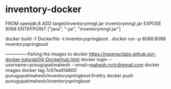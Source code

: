 # inventory-docker


FROM openjdk:8
ADD target/inventorymngt.jar inventorymngt.jar
EXPOSE 8088
ENTRYPOINT ["java", "-jar", "inventorymngt.jar"]

docker build -f Dockerfile -t inventoryspringboot .
docker run -p 8088:8088 inventoryspringboot 

—————fishing the images to docker
https://ropenscilabs.github.io/r-docker-tutorial/04-Dockerhub.html
docker login --username=punugupatimahesh --email=mahesh.rvrjc@gmail.com
docker images
docker tag 7c07ea91d800 punugupatimahesh/inventoryspringboot:firsttry
docker push punugupatimahesh/inventoryspringboot

